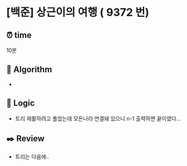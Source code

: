 # [백준] 상근이의 여행 ( 9372 번)

## ⏰ **time**

10분

## :pushpin: **Algorithm**

-

## :round_pushpin: **Logic**

- 트리 재활하려고 풀었는데 모든나라 연결돼 있으니 n-1 출력하면 끝이였다...

## :black_nib: **Review**

- 트리는 다음에..
